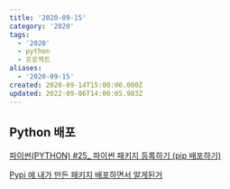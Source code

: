```yaml
---
title: '2020-09-15'
category: '2020'
tags:
  - '2020'
  - python
  - 프로젝트
aliases:
  - '2020-09-15'
created: 2020-09-14T15:00:00.000Z
updated: 2022-09-06T14:00:05.983Z
---
```


## Python 배포

[파이썬(PYTHON) #25\_ 파이썬 패키지 등록하기 (pip 배포하기)](https://doorbw.tistory.com/225)

[Pypi 에 내가 만든 패키지 배포하면서 알게된거](https://dailyheumsi.tistory.com/122)
